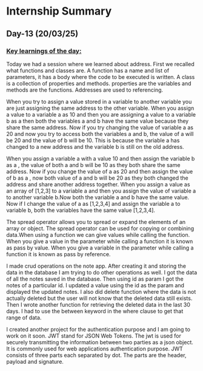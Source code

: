 # Internship Summary

## Day-13 (20/03/25)

### <ins> Key learnings of the day:</ins>

Today we had a session where we learned about address. First we recalled what functions and classes are. A function has a name and list of parameters, it has a body where the code to be executed is written. A class is a collection of properties and methods. properties are the variables and methods are the functions. Addresses are used to referencing.

When you try to assign a value stored in a variable to another variable you are just assigning the same address to the other variable. When you assign a value to a variable a as 10 and then you are assigning a value to a variable b as a then both the variables a and b have the same value because they share the same address. Now if you try changing the value of variable a as 20 and now you try to access both the variables a and b, the value of a will be 20 and the value of b will be 10. This is because the variable a has changed to a new address and the variable b is still on the old address.

When you assign a variable a with a value 10 and then assign the variable b as a , the value of both a and b will be 10 as they both share the same address. Now if you change the value of a as 20 and then assign the value of b as a , now both value of a and b will be 20 as they both changed the address and share another address together. When you assign a value as an array of [1,2,3] to a variable a and then you assign the value of variable a to another variable b.Now both the variable a and b have the same value. Now if I change the value of a as [1,2,3,4] and assign the variable a to variable b, both the variables have the same value [1,2,3,4].

The spread operator allows you to spread or expand the elements of an array or object. The spread operator can be used for copying or combining data.When using a function we can give values while calling the function. When you give a value in the parameter while calling a function it is known as pass by value. When you give a variable in the parameter while calling a function it is known as pass by reference.

I made crud operations on the note app. After creating it and storing the data in the database I am trying to do other operations as well. I got the data of all the notes saved in the database. Then using id as param I got the notes of a particular id. I updated a value using the id as the param and displayed the updated notes. I also did delete function where the data is not actually deleted but the user will not know that the deleted data still exists. Then I wrote another function for retrieving the deleted data in the last 30 days. I had to use the between keyword in the where clause to get that range of data.

I created another project for the authentication purpose and I am going to work on it soon. JWT stand for JSON Web Tokens. The jwt is used for securely transmitting the information between two parties as a json object. It is commonly used for web applications authentication purpose. JWT consists of three parts each separated by dot. The parts are the header, payload and signature.
